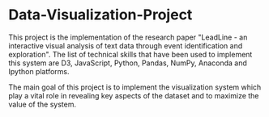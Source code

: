 # Data-Visualization-Project

This project is the implementation of the research paper "LeadLine - an interactive visual analysis of text data through event identification and exploration". The list of technical skills that have been used to implement this system are D3, JavaScript,
Python, Pandas, NumPy, Anaconda and Ipython platforms.

The main goal of this project is to implement the visualization system which play a vital role in revealing key aspects of the dataset and to maximize the value of the system. 
